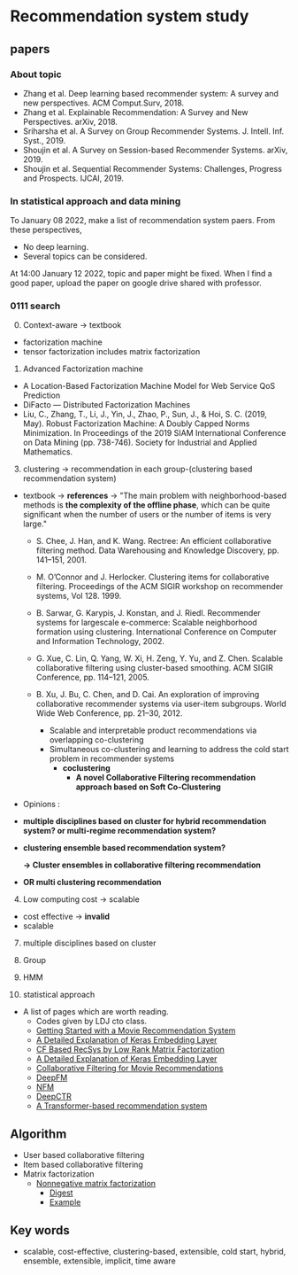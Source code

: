 # Recommendation system study
## papers
### About topic
- Zhang et al. Deep learning based recommender system: A survey and new perspectives. ACM Comput.Surv, 2018.
- Zhang et al. Explainable Recommendation: A Survey and New Perspectives. arXiv, 2018.
- Sriharsha et al. A Survey on Group Recommender Systems. J. Intell. Inf. Syst., 2019.
- Shoujin et al. A Survey on Session-based Recommender Systems. arXiv, 2019.
- Shoujin et al. Sequential Recommender Systems: Challenges, Progress and Prospects. IJCAI, 2019.

### In statistical approach and data mining

To January 08 2022, make a list of recommendation system paers.
From these perspectives,
- No deep learning.
- Several topics can be considered.

At 14:00 January 12 2022, topic and paper might be fixed.
When I find a good paper, upload the paper on google drive shared with professor.

### 0111 search

0. Context-aware -> textbook
- factorization machine
- tensor factorization includes matrix factorization

1. Advanced Factorization machine

  - A Location-Based Factorization Machine Model for Web Service QoS Prediction
  - DiFacto — Distributed Factorization Machines
  - Liu, C., Zhang, T., Li, J., Yin, J., Zhao, P., Sun, J., & Hoi, S. C. (2019, May). Robust Factorization Machine: A Doubly Capped Norms Minimization. In Proceedings of the 2019 SIAM International Conference on Data Mining (pp. 738-746). Society for Industrial and Applied Mathematics.



3. clustering -> recommendation in each group-(clustering based recommendation system)
  - textbook -> **references** -> "The main problem with neighborhood-based methods is **the complexity of the offline phase**,
which can be quite significant when the number of users or the number of items is very large."
    - S. Chee, J. Han, and K. Wang. Rectree: An efficient collaborative filtering method.
    Data Warehousing and Knowledge Discovery, pp. 141–151, 2001.

    - M. O’Connor and J. Herlocker. Clustering items for collaborative filtering. Proceedings
    of the ACM SIGIR workshop on recommender systems, Vol 128. 1999.

    - B. Sarwar, G. Karypis, J. Konstan, and J. Riedl. Recommender systems for largescale
    e-commerce: Scalable neighborhood formation using clustering. International
    Conference on Computer and Information Technology, 2002.

    - G. Xue, C. Lin, Q. Yang, W. Xi, H. Zeng, Y. Yu, and Z. Chen. Scalable collaborative
    filtering using cluster-based smoothing. ACM SIGIR Conference, pp. 114–121, 2005.

    - B. Xu, J. Bu, C. Chen, and D. Cai. An exploration of improving collaborative recommender
    systems via user-item subgroups. World Wide Web Conference, pp. 21–30, 2012.
      - Scalable and interpretable product recommendations via overlapping co-clustering
      - Simultaneous co-clustering and learning to address the cold start problem in recommender systems
        - **coclustering**
          - **A novel Collaborative Filtering recommendation approach based on Soft Co-Clustering**

 - Opinions :
  - **multiple disciplines based on cluster for hybrid recommendation system? or multi-regime recommendation system?**
  
  - **clustering ensemble based recommendation system?**
  
    **-> Cluster ensembles in collaborative filtering recommendation**
  - **OR multi clustering recommendation**
  
4. Low computing cost -> scalable
  - cost effective -> **invalid**
  - scalable
7. multiple disciplines based on cluster

2. Group 

5. HMM

6. statistical approach


- A list of pages which are worth reading.
  - Codes given by LDJ cto class.
  - [Getting Started with a Movie Recommendation System](https://www.kaggle.com/ibtesama/getting-started-with-a-movie-recommendation-system)
  - [A Detailed Explanation of Keras Embedding Layer](https://www.kaggle.com/rajmehra03/a-detailed-explanation-of-keras-embedding-layer)
  - [CF Based RecSys by Low Rank Matrix Factorization](https://www.kaggle.com/rajmehra03/cf-based-recsys-by-low-rank-matrix-factorization#5-\)-Using-a-Neural-Network)
  - [A Detailed Explanation of Keras Embedding Layer](https://www.kaggle.com/rajmehra03/a-detailed-explanation-of-keras-embedding-layer)
  - [Collaborative Filtering for Movie Recommendations](https://keras.io/examples/structured_data/collaborative_filtering_movielens/)
  - [DeepFM](https://github.com/ChenglongChen/tensorflow-DeepFM)
  - [NFM](https://github.com/hexiangnan/neural_factorization_machine)
  - [DeepCTR](https://github.com/shenweichen/DeepCTR)
  - [A Transformer-based recommendation system](https://keras.io/examples/structured_data/movielens_recommendations_transformers/)

## Algorithm

- User based collaborative filtering
- Item based collaborative filtering
- Matrix factorization
  - [Nonnegative matrix factorization](https://scikit-learn.org/stable/modules/decomposition.html#nmf)
    - [Digest](https://angeloyeo.github.io/2020/10/15/NMF.html)
    - [Example](https://github.com/nicolasfguillaume/Recommender-Systems-Making-Movies-Recommendation/blob/master/MovieLens%20(NMF)%20v1.ipynb)


## Key words 

- scalable, cost-effective, clustering-based, extensible, cold start, hybrid, ensemble, extensible, implicit, time aware
